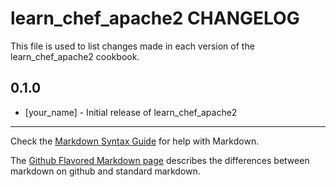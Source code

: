 learn_chef_apache2 CHANGELOG
============================

This file is used to list changes made in each version of the learn_chef_apache2 cookbook.

0.1.0
-----
- [your_name] - Initial release of learn_chef_apache2

- - -
Check the [Markdown Syntax Guide](http://daringfireball.net/projects/markdown/syntax) for help with Markdown.

The [Github Flavored Markdown page](http://github.github.com/github-flavored-markdown/) describes the differences between markdown on github and standard markdown.
